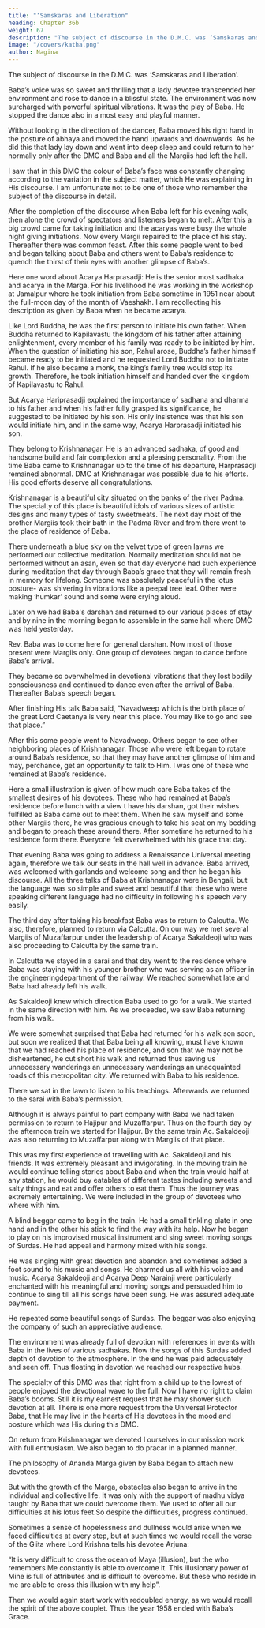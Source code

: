 ```yaml
---
title: "‘Samskaras and Liberation"
heading: Chapter 36b
weight: 67
description: "The subject of discourse in the D.M.C. was ‘Samskaras and Liberation’"
image: "/covers/katha.png"
author: Nagina
---
```



The subject of discourse in the D.M.C. was ‘Samskaras and Liberation’.

<!-- Baba started his discourse. Every one’s eyes were centred on Baba’s face as he
developed the subject matter through his discourse. It appeared as if even the sight of
Baba had delivered everyone from mental distractions and that they had attained
perfect mental withdrawal. Now they became fully engrossed in their ‘Iista’. All were
one pointed and aborting Baba’s divine words in full concentration. -->

Baba’s voice was so sweet and thrilling that a lady devotee transcended her environment and rose to dance in a blissful state. The environment was now surcharged with powerful spiritual vibrations. It was the play of Baba. He stopped the
dance also in a most easy and playful manner. 

Without looking in the direction of the dancer, Baba moved his right hand in the posture of abhaya and moved the hand
upwards and downwards. As he did this that lady lay down and went into deep sleep
and could return to her normally only after the DMC and Baba and all the Margiis had
left the hall.

I saw that in this DMC the colour of Baba’s face was constantly changing according to the variation in the subject matter, which He was explaining in His discourse. I am unfortunate not to be one of those who remember the subject of the
discourse in detail.

After the completion of the discourse when Baba left for his evening walk, then
alone the crowd of spectators and listeners began to melt. After this a big crowd came
for taking initiation and the acaryas were busy the whole night giving initiations.
Now every Margii repaired to the place of his stay. Thereafter there was
common feast. After this some people went to bed and began talking about Baba and
others went to Baba’s residence to quench the thirst of their eyes with another glimpse
of Baba’s.

Here one word about Acarya Harprasadji: He is the senior most sadhaka and
acarya in the Marga. For his livelihood he was working in the workshop at Jamalpur
where he took initiation from Baba sometime in 1951 near about the full-moon day of
the month of Vaeshakh. I am recollecting his description as given by Baba when he
became acarya.

Like Lord Buddha, he was the first person to initiate his own father. When
Buddha returned to Kapilavastu the kingdom of his father after attaining enlightenment,
every member of his family was ready to be initiated by him. When the question of
initiating his son, Rahul arose, Buddha’s father himself became ready to be initiated
and he requested Lord Buddha not to initiate Rahul. If he also became a monk, the
king’s family tree would stop its growth. Therefore, he took initiation himself and
handed over the kingdom of Kapilavastu to Rahul.

But Acarya Hariprasadji explained the importance of sadhana and dharma to his father and when his father fully grasped its significance, he suggested to be initiated by his son. His only insistence was that his son would initiate him, and in the same way, Acarya Harprasadji initiated his son.

They belong to Krishnanagar. He is an advanced sadhaka, of good and handsome build and fair complexion and a pleasing
personality. From the time Baba came to Krishnanagar up to the time of his departure,
Harprasadji remained abnormal. DMC at Krishnanagar was possible due to his efforts.
His good efforts deserve all congratulations.



Krishnanagar is a beautiful city situated on the banks of the river Padma. The
specialty of this place is beautiful idols of various sizes of artistic designs and many
types of tasty sweetmeats. The next day most of the brother Margiis took their bath in
the Padma River and from there went to the place of residence of Baba. 

There underneath a blue sky on the velvet type of green lawns we performed our collective
meditation. Normally meditation should not be performed without an asan, even so that
day everyone had such experience during meditation that day through Baba’s grace that they will remain fresh in memory for lifelong. Someone was absolutely peaceful in the lotus posture- was shivering in vibrations like a peepal tree leaf. Other were making ‘humkar’ sound and some were crying aloud.

Later on we had Baba's darshan and returned to our various places of stay and by nine in the morning began to assemble in the same hall where DMC was held yesterday. 

Rev. Baba was to come here for general darshan. Now most of those present were Margiis only. One group of devotees began to dance before Baba’s arrival. 

They became so overwhelmed in devotional vibrations that they lost bodily
consciousness and continued to dance even after the arrival of Baba. Thereafter Baba’s speech began.

After finishing His talk Baba said, “Navadweep which is the birth place of the great Lord Caetanya is very near this place. You may like to go and see that place.”

After this some people went to Navadweep. Others began to see other neighboring places of Krishnanagar. Those who were left began to rotate around Baba’s residence, so that they may have another glimpse of him and may, perchance, get an opportunity to talk to Him. I was one of these who remained at Baba’s residence.

Here a small illustration is given of how much care Baba takes of the smallest
desires of his devotees. These who had remained at Baba’s residence before lunch
with a view t have his darshan, got their wishes fulfilled as Baba came out to meet
them. When he saw myself and some other Margiis there, he was gracious enough to
take his seat on my bedding and began to preach these around there. After sometime
he returned to his residence form there. Everyone felt overwhelmed with his grace that
day.

That evening Baba was going to address a Renaissance Universal meeting again, therefore we talk our seats in the hall well in advance. Baba arrived, was welcomed with garlands and welcome song and then he began his discourse.
All the three talks of Baba at Krishnanagar were in Bengali, but the language
was so simple and sweet and beautiful that these who were speaking different
language had no difficulty in following his speech very easily.

The third day after taking his breakfast Baba was to return to Calcutta. We also, therefore, planned to return via Calcutta. On our way we met several Margiis of Muzaffarpur under the leadership of Acarya Sakaldeoji who was also proceeding to Calcutta by the same train.

In Calcutta we stayed in a sarai and that day went to the residence where Baba
was staying with his younger brother who was serving as an officer in the engineeringdepartment of the railway. We reached somewhat late and Baba had already left his walk.

As Sakaldeoji knew which direction Baba used to go for a walk. We started in the same direction with him. As we proceeded, we saw Baba returning from his walk. 

We were somewhat surprised that Baba had returned for his walk son soon, but soon we realized that that Baba being all knowing, must have known that we had reached his place of residence, and son that we may not be disheartened, he cut short his walk and returned thus saving us unnecessary wanderings an unnecessary wanderings an unacquainted roads of this metropolitan city. We returned with Baba to his residence.

There we sat in the lawn to listen to his teachings. Afterwards we returned to the sarai with Baba’s permission.

Although it is always painful to part company with Baba we had taken
permission to return to Hajipur and Muzaffarpur. Thus on the fourth day by the
afternoon train we started for Hajipur. By the same train Ac. Sakaldeoji was also
returning to Muzaffarpur along with Margiis of that place.

This was my first experience of travelling with Ac. Sakaldeoji and his friends. It was extremely pleasant and invigorating. In the moving train he would continue telling stories about Baba and when the train would half at any station, he would buy eatables of different tastes including sweets and salty things and eat and offer others to eat
them. Thus the journey was extremely entertaining. We were included in the group of
devotees who where with him.

A blind beggar came to beg in the train. He had a small tinkling plate in one hand and in the other his stick to find the way with its help. Now he began to play on his improvised musical instrument and sing sweet moving songs of Surdas. He had
appeal and harmony mixed with his songs. 

He was singing with great devotion and abandon and sometimes added a foot sound to his music and songs. He charmed us
all with his voice and music. Acarya Sakaldeoji and Acarya Deep Narainji were particularly enchanted with his meaningful and moving songs and persuaded him to continue to sing till all his songs have been sung. He was assured adequate payment.

He repeated some beautiful songs of Surdas. The beggar was also enjoying the company of such an appreciative audience.

The environment was already full of devotion with references in events with Baba in the lives of various sadhakas. Now the songs of this Surdas added depth of devotion to the atmosphere. In the end he was paid adequately and seen off. Thus
floating in devotion we reached our respective hubs.

The specialty of this DMC was that right from a child up to the lowest of people enjoyed the devotional wave to the full. Now I have no right to claim Baba’s booms. Still it is my earnest request that he may shower such devotion at all. There is one more request from the Universal Protector Baba, that He may live in the hearts of His devotees in the mood and posture which was His during this DMC. 

On return from Krishnanagar we devoted I ourselves in our mission work with full enthusiasm. We also began to do pracar in a planned manner.

The philosophy of Ananda Marga given by Baba began to attach new devotees.

But with the growth of the Marga, obstacles also began to arrive in the individual and collective life. It was only with the support of madhu vidya taught by Baba that we could overcome them. We used to offer all our difficulties at his lotus feet.So despite the difficulties, progress continued. 

Sometimes a sense of hopelessness and dullness would arise when we faced difficulties at every step, but at
such times we would recall the verse of the Giita where Lord Krishna tells his devotee
Arjuna:

“It is very difficult to cross the ocean of Maya (illusion), but the who remembers Me constantly is able to overcome it. This illusionary power of Mine is full of attributes and is difficult to overcome. But these who reside in me are
able to cross this illusion with my help”.

Then we would again start work with redoubled energy, as we would recall the spirit of the above couplet.
Thus the year 1958 ended with Baba’s Grace.

<!-- APPENDIX

Naginada ceased writing his memoirs after some controversy arising after their monthly
publication. A part of the correspondence that ensued is reproduced here to explain the
abrupt end to the unfinished autobiography.
 -->